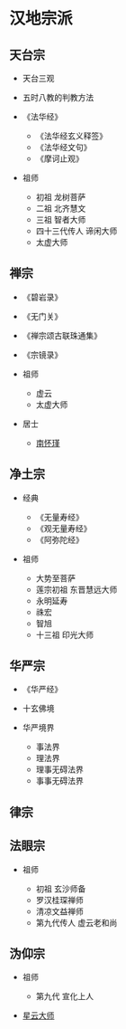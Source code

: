 # 汉地宗派

## 天台宗

- 天台三观
- 五时八教的判教方法
- 《法华经》

  - 《法华经玄义释签》
  - 《法华经文句》
  - 《摩诃止观》

- 祖师

  - 初祖 龙树菩萨
  - 二祖 北齐慧文
  - 三祖 智者大师
  - 四十三代传人 谛闲大师
  - 太虚大师

## 禅宗

- 《碧岩录》
- 《无门关》
- 《禅宗颂古联珠通集》
- 《宗镜录》
- 祖师

  - 虚云
  - 太虚大师

- 居士
  - [南怀瑾](/zh-cn/buddhism/nhj/nhj.md)

## 净土宗

- 经典

  - 《无量寿经》
  - 《观无量寿经》
  - 《阿弥陀经》

- 祖师

  - 大势至菩萨
  - 莲宗初祖 东晋慧远大师
  - 永明延寿
  - 祩宏
  - 智旭
  - 十三祖 印光大师

## 华严宗

- 《华严经》
- 十玄佛境
- 华严境界

  - 事法界
  - 理法界
  - 理事无碍法界
  - 事事无碍法界

## 律宗

## 法眼宗

- 祖师

  - 初祖 玄沙师备
  - 罗汉桂琛禅师
  - 清凉文益禅师
  - 第九代传人 虚云老和尚

## 沩仰宗

- 祖师

  - 第九代 宣化上人

- [星云大师](https://books.masterhsingyun.org/article/articlelist)
